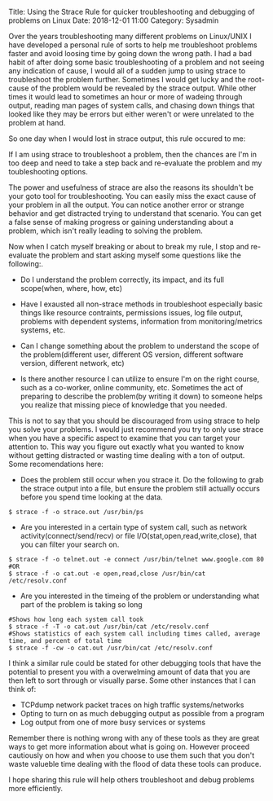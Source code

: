 Title: Using the Strace Rule for quicker troubleshooting and debugging of problems on Linux
Date: 2018-12-01 11:00
Category: Sysadmin

Over the years troubleshooting many different problems on Linux/UNIX
I have developed a personal rule of sorts to help me troubleshoot
problems faster and avoid loosing time by going down the wrong path.
I had a bad habit of after doing some basic troubleshooting of a
problem and not seeing any indication of cause, I would all of a
sudden jump to using strace to troubleshoot the problem further.
Sometimes I would get lucky and the root-cause of the problem would
be revealed by the strace output. While other times it would lead
to sometimes an hour or more of wadeing through output, reading man
pages of system calls, and chasing down things that looked like
they may be errors but either weren't or were unrelated to the
problem at hand.

So one day when I would lost in strace output, this rule occured to me:

If I am using strace to troubleshoot a problem, then the chances
are I'm in too deep and need to take a step back and re-evaluate
the problem and my toubleshooting options.

The power and usefulness of strace are also the reasons its shouldn't
be your goto tool for troubleshooting. You can easily miss the exact
cause of your problem in all the output. You can notice another
error or strange behavior and get distracted trying to understand
that scenario. You can get a false sense of making progress or
gaining understanding about a problem, which isn't really leading
to solving the problem.

Now when I catch myself breaking or about to break my rule, I stop
and re-evaluate the problem and start asking myself some questions
like the following:.
  - Do I understand the problem correctly, its impact, and its full scope(when, where, how, etc)

  - Have I exausted all non-strace methods in troubleshoot especially
  basic things like resource contraints, permissions issues, log
  file output, problems with dependent systems, information from
  monitoring/metrics systems, etc.

  - Can I change something about the problem to understand the scope
  of the problem(different user, different OS version, different
  software version, different network, etc)

  - Is there another resource I can utilize to ensure I'm on the
  right course, such as a co-worker, online community, etc. Sometimes
  the act of preparing to describe the problem(by writing it down) to
  someone helps you realize that missing piece of knowledge that you
  needed.

This is not to say that you should be discouraged from using strace
to help you solve your problems. I would just recommend you try to
only use strace when you have a specific aspect to examine that you
can target your attention to. This way you figure out exactly what
you wanted to know without getting distracted or wasting time dealing
with a ton of output. Some recomendations here:

  - Does the problem still occur when you strace it. Do the following
  to grab the strace output into a file, but ensure the problem
  still actually occurs before you spend time looking at the data.
```
$ strace -f -o strace.out /usr/bin/ps
```
  - Are you interested in a certain type of system call, such as
  network activity(connect/send/recv) or file
  I/O(stat,open,read,write,close), that you can filter your search
  on.
```
$ strace -f -o telnet.out -e connect /usr/bin/telnet www.google.com 80
#OR
$ strace -f -o cat.out -e open,read,close /usr/bin/cat /etc/resolv.conf
```
  - Are you interested in the timeing of the problem or understanding what part of the problem is taking so long
```
#Shows how long each system call took
$ strace -f -T -o cat.out /usr/bin/cat /etc/resolv.conf
#Shows statistics of each system call including times called, average time, and percent of total time
$ strace -f -cw -o cat.out /usr/bin/cat /etc/resolv.conf
```

I think a similar rule could be stated for other debugging tools that have
the potential to present you with a overwelming amount of data that
you are then left to sort through or visually parse. Some other instances that I can think of:
- TCPdump network packet traces on high traffic systems/networks
- Opting to turn on as much debugging output as possible from a program
- Log output from one of more busy services or systems

Remember there is nothing wrong with any of these tools as they are
great ways to get more information about what is going on. However
proceed cautiously on how and when you choose to use them such that
you don't waste valueble time dealing with the flood of data these
tools can produce. 

I hope sharing this rule will help others troubleshoot and debug
problems more efficiently.

